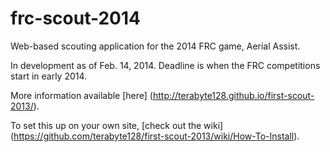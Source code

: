 frc-scout-2014
================

Web-based scouting application for the 2014 FRC game, Aerial Assist.

In development as of Feb. 14, 2014. Deadline is when the FRC competitions start in early 2014. 

More information available [here] (http://terabyte128.github.io/first-scout-2013/).

To set this up on your own site, [check out the wiki] (https://github.com/terabyte128/first-scout-2013/wiki/How-To-Install).
